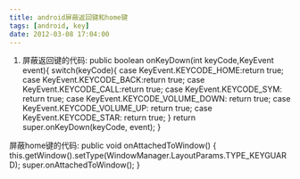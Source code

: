 ```yaml
---
title: android屏蔽返回键和home键
tags: [android, key]
date: 2012-03-08 17:04:00
---
```


<div class="dp-highlighter">

1.  屏蔽返回键的代码:
public boolean onKeyDown(int keyCode,KeyEvent event){
switch(keyCode){
case KeyEvent.KEYCODE_HOME:return true;
case KeyEvent.KEYCODE_BACK:return true;
case KeyEvent.KEYCODE_CALL:return true;
case KeyEvent.KEYCODE_SYM: return true;
case KeyEvent.KEYCODE_VOLUME_DOWN: return true;
case KeyEvent.KEYCODE_VOLUME_UP: return true;
case KeyEvent.KEYCODE_STAR: return true;
}
return super.onKeyDown(keyCode, event);
}

屏蔽home键的代码:
public void onAttachedToWindow() {
this.getWindow().setType(WindowManager.LayoutParams.TYPE_KEYGUARD);
super.onAttachedToWindow();
}</div>

